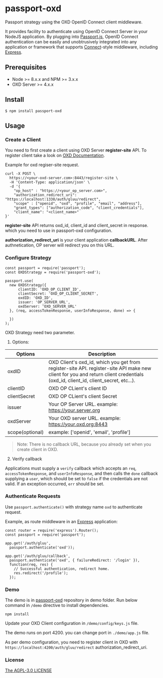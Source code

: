 # passport-oxd

Passport strategy using the OXD OpenID Connect client middleware.
 
It provides facility to authenticate using OpenID Connect Server in your NodeJS application. By plugging into [Passport.js](http://passportjs.org), OpenID Connect authentication can be easily and unobtrusively integrated into any application or framework that supports [Connect](https://github.com/senchalabs/connect#readme)-style middleware, including [Express](http://expressjs.com/).

## Prerequisites

- Node >= 8.x.x and NPM >= 3.x.x
- OXD Server >= 4.x.x 

## Install

```
$ npm install passport-oxd
```

## Usage

### Create a Client

You need to first create a client using OXD Server **register-site** API. To register client take a look on [OXD Documentation](https://gluu.org/docs/oxd/4.0.beta/api/#register-site).

Example for oxd regiser-site request.
```
curl -X POST \
  https://<your-oxd-server.com>:8443/register-site \
  -H 'Content-Type: application/json' \
  -d '{
    "op_host" : "https://<your_op_server.com>",
    "authorization_redirect_uri": "https://localhost:1338/auth/gluu/redirect",
    "scope" : ["openid", "oxd", "profile", "email", "address"],
    "grant_types": ["authorization_code", "client_credentials"],
    "client_name": "<client_name>"
}'
```

**register-site** API returns oxd_id, client_id and client_secret in response. which you need to use in passport-oxd configuration.

**authorization_redirect_uri** is your client application **callbackURL**. After authnetication, OP server will redirect you on this URL.

### Configure Strategy

```
const passport = require('passport');
const OXDStrategy = require('passport-oxd');

passport.use(
  new OXDStrategy({
      clientID: 'OXD_OP_CLIENT_ID',
      clientSecret: 'OXD_OP_CLIENT_SECRET',
      oxdID: 'OXD_ID',
      issuer: 'OP_SERVER_URL',
      oxdServer: 'OXD_SERVER_URL'
  }, (req, accessTokenResponse, userInfoResponse, done) => {
    
  })
);
```

OXD Strategy need two parameter.

1. Options:

| Options | Description |
|---------|-------------|
|oxdID|OXD Client's oxd_id, which you get from register-site API. register-site API make new client for you and return client credentials (oxd_id, client_id, client_secret, etc...).|
|clientID|OXD OP CLient's client ID|
|clientSecret|OXD OP CLient's client Secret|
|issuer|Your OP Server URL. example: https://your.server.org|
|oxdServer|Your OXD server URL. example: https://your.oxd.org:8443|
|scope(optional)|example: ['openid', 'email', 'profile']|

> Note:
There is no callback URL, because you already set when you create client in OXD.   

2. Verify callback

Applications must supply a `verify` callback which accepts an `req`, `accessTokenResponse`, and `userInfoResponse`, and then calls the `done` callback supplying a `user`, which should be set to `false` if the credentials are not valid. If an exception occurred, `err` should be set.

### Authenticate Requests

Use `passport.authenticate()` with strategy name `oxd` to authenticate request.

Example, as route middleware in an [Express](http://expressjs.com/) application:

```
const router = require('express').Router();
const passport = require('passport');

app.get('/auth/gluu',
  passport.authenticate('oxd'));

app.get('/auth/gluu/callback',
  passport.authenticate('oxd', { failureRedirect: '/login' }),
  function(req, res) {
    // Successful authentication, redirect home.
    res.redirect('/profile');
  });
```

### Demo

The demo is in [passport-oxd](https://github.com/GluuFederation/passport-oxd/) repository in demo folder. Run below command in `/demo` directive to install dependencies.

```
npm install
```

Update your OXD Client configuration in `/demo/config/keys.js` file.

The demo runs on port 4200. you can change port in `./demo/app.js` file.

As per demo configuration, you need to register client in OXD with `https://localhost:4200/auth/gluu/redirect` authorization_redirect_uri.

### License

[The AGPL-3.0 LICENSE](https://raw.githubusercontent.com/GluuFederation/passport-oxd/master/LICENSE) 

